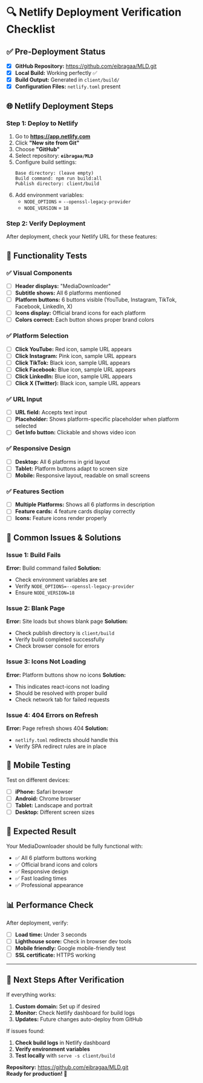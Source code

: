 # 🔍 Netlify Deployment Verification Checklist

## ✅ Pre-Deployment Status
- [x] **GitHub Repository:** https://github.com/eibragaa/MLD.git
- [x] **Local Build:** Working perfectly ✅
- [x] **Build Output:** Generated in `client/build/`
- [x] **Configuration Files:** `netlify.toml` present

## 🌐 Netlify Deployment Steps

### Step 1: Deploy to Netlify
1. Go to **https://app.netlify.com**
2. Click **"New site from Git"**
3. Choose **"GitHub"**
4. Select repository: **`eibragaa/MLD`**
5. Configure build settings:
   ```
   Base directory: (leave empty)
   Build command: npm run build:all
   Publish directory: client/build
   ```
6. Add environment variables:
   - `NODE_OPTIONS` = `--openssl-legacy-provider`
   - `NODE_VERSION` = `18`

### Step 2: Verify Deployment
After deployment, check your Netlify URL for these features:

## 🧪 **Functionality Tests**

### ✅ **Visual Components**
- [ ] **Header displays:** "MediaDownloader"
- [ ] **Subtitle shows:** All 6 platforms mentioned
- [ ] **Platform buttons:** 6 buttons visible (YouTube, Instagram, TikTok, Facebook, LinkedIn, X)
- [ ] **Icons display:** Official brand icons for each platform
- [ ] **Colors correct:** Each button shows proper brand colors

### ✅ **Platform Selection**
- [ ] **Click YouTube:** Red icon, sample URL appears
- [ ] **Click Instagram:** Pink icon, sample URL appears  
- [ ] **Click TikTok:** Black icon, sample URL appears
- [ ] **Click Facebook:** Blue icon, sample URL appears
- [ ] **Click LinkedIn:** Blue icon, sample URL appears
- [ ] **Click X (Twitter):** Black icon, sample URL appears

### ✅ **URL Input**
- [ ] **URL field:** Accepts text input
- [ ] **Placeholder:** Shows platform-specific placeholder when platform selected
- [ ] **Get Info button:** Clickable and shows video icon

### ✅ **Responsive Design**
- [ ] **Desktop:** All 6 platforms in grid layout
- [ ] **Tablet:** Platform buttons adapt to screen size
- [ ] **Mobile:** Responsive layout, readable on small screens

### ✅ **Features Section**
- [ ] **Multiple Platforms:** Shows all 6 platforms in description
- [ ] **Feature cards:** 4 feature cards display correctly
- [ ] **Icons:** Feature icons render properly

## 🚨 **Common Issues & Solutions**

### Issue 1: Build Fails
**Error:** Build command failed
**Solution:** 
- Check environment variables are set
- Verify `NODE_OPTIONS=--openssl-legacy-provider`
- Ensure `NODE_VERSION=18`

### Issue 2: Blank Page
**Error:** Site loads but shows blank page
**Solution:**
- Check publish directory is `client/build`
- Verify build completed successfully
- Check browser console for errors

### Issue 3: Icons Not Loading
**Error:** Platform buttons show no icons
**Solution:**
- This indicates react-icons not loading
- Should be resolved with proper build
- Check network tab for failed requests

### Issue 4: 404 Errors on Refresh
**Error:** Page refresh shows 404
**Solution:**
- `netlify.toml` redirects should handle this
- Verify SPA redirect rules are in place

## 📱 **Mobile Testing**
Test on different devices:
- [ ] **iPhone:** Safari browser
- [ ] **Android:** Chrome browser  
- [ ] **Tablet:** Landscape and portrait
- [ ] **Desktop:** Different screen sizes

## 🔗 **Expected Result**
Your MediaDownloader should be fully functional with:
- ✅ All 6 platform buttons working
- ✅ Official brand icons and colors
- ✅ Responsive design
- ✅ Fast loading times
- ✅ Professional appearance

## 📊 **Performance Check**
After deployment, verify:
- [ ] **Load time:** Under 3 seconds
- [ ] **Lighthouse score:** Check in browser dev tools
- [ ] **Mobile friendly:** Google mobile-friendly test
- [ ] **SSL certificate:** HTTPS working

---

## 🎯 **Next Steps After Verification**

If everything works:
1. **Custom domain:** Set up if desired
2. **Monitor:** Check Netlify dashboard for build logs
3. **Updates:** Future changes auto-deploy from GitHub

If issues found:
1. **Check build logs** in Netlify dashboard
2. **Verify environment variables**
3. **Test locally** with `serve -s client/build`

**Repository:** https://github.com/eibragaa/MLD.git  
**Ready for production! 🚀**